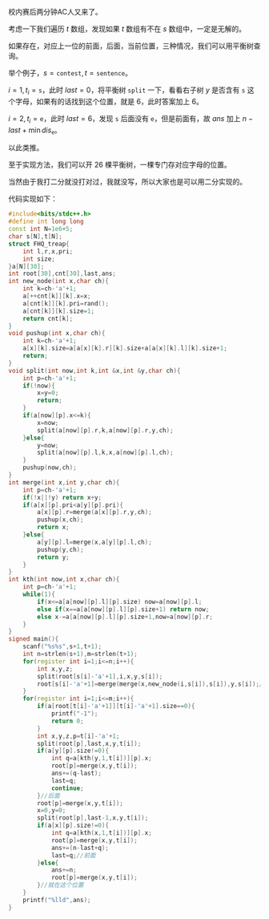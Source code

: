 校内赛后两分钟AC人又来了。

考虑一下我们遍历 $t$ 数组，发现如果 $t$ 数组有不在 $s$ 数组中，一定是无解的。

如果存在，对应上一位的前面，后面，当前位置，三种情况，我们可以用平衡树查询。

举个例子，$s=\texttt{contest},t=\texttt{sentence}$。

$i=1,t_i=\texttt{s}$，此时 $last=0$，将平衡树 `split` 一下，看看右子树 $y$ 是否含有 $\texttt{s}$ 这个字母，如果有的话找到这个位置，就是 $6$，此时答案加上 $6$。

$i=2,t_i=\texttt{e}$，此时 $last=6$，发现 $\texttt{s}$ 后面没有 $\texttt{e}$，但是前面有，故 $ans$ 加上 $n-last+\min dis_\texttt{e}$。

以此类推。

至于实现方法，我们可以开 $26$ 棵平衡树，一棵专门存对应字母的位置。

当然由于我打二分就没打对过，我就没写，所以大家也是可以用二分实现的。

代码实现如下：

```cpp
#include<bits/stdc++.h>
#define int long long
const int N=1e6+5;
char s[N],t[N];
struct FHQ_treap{
    int l,r,x,pri;
    int size;
}a[N][30];
int root[30],cnt[30],last,ans;
int new_node(int x,char ch){
    int k=ch-'a'+1;
    a[++cnt[k]][k].x=x;
    a[cnt[k]][k].pri=rand();
    a[cnt[k]][k].size=1;
    return cnt[k];
}
void pushup(int x,char ch){
    int k=ch-'a'+1;
    a[x][k].size=a[a[x][k].r][k].size+a[a[x][k].l][k].size+1;
    return;
}
void split(int now,int k,int &x,int &y,char ch){
    int p=ch-'a'+1;
    if(!now){
        x=y=0;
        return;
    }
    if(a[now][p].x<=k){
        x=now;
        split(a[now][p].r,k,a[now][p].r,y,ch);
    }else{
        y=now;
        split(a[now][p].l,k,x,a[now][p].l,ch);
    }
    pushup(now,ch);
}
int merge(int x,int y,char ch){
    int p=ch-'a'+1;
    if(!x||!y) return x+y;
    if(a[x][p].pri<a[y][p].pri){
        a[x][p].r=merge(a[x][p].r,y,ch);
        pushup(x,ch);
        return x;
    }else{
        a[y][p].l=merge(x,a[y][p].l,ch);
        pushup(y,ch);
        return y;
    }
}
int kth(int now,int x,char ch){
    int p=ch-'a'+1;
    while(1){
        if(x<=a[a[now][p].l][p].size) now=a[now][p].l;
        else if(x==a[a[now][p].l][p].size+1) return now;
        else x-=a[a[now][p].l][p].size+1,now=a[now][p].r;
    }
}
signed main(){
    scanf("%s%s",s+1,t+1);
    int n=strlen(s+1),m=strlen(t+1);
    for(register int i=1;i<=n;i++){
        int x,y,z;
        split(root[s[i]-'a'+1],i,x,y,s[i]);
        root[s[i]-'a'+1]=merge(merge(x,new_node(i,s[i]),s[i]),y,s[i]);//s中每个字母插入FHQ Treap
    }
    for(register int i=1;i<=m;i++){
        if(a[root[t[i]-'a'+1]][t[i]-'a'+1].size==0){
            printf("-1");
            return 0;
        }
        int x,y,z,p=t[i]-'a'+1;
        split(root[p],last,x,y,t[i]);
        if(a[y][p].size!=0){
            int q=a[kth(y,1,t[i])][p].x;
            root[p]=merge(x,y,t[i]);
            ans+=(q-last);
            last=q;
            continue;
        }//后面
        root[p]=merge(x,y,t[i]);
        x=0,y=0;
        split(root[p],last-1,x,y,t[i]);
        if(a[x][p].size!=0){
            int q=a[kth(x,1,t[i])][p].x;
            root[p]=merge(x,y,t[i]);
            ans+=(n-last+q);
            last=q;//前面
        }else{
            ans+=n;
            root[p]=merge(x,y,t[i]);
        }//就在这个位置
    }
    printf("%lld",ans);
}
```